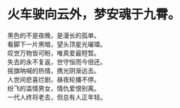 火车驶向云外，梦安魂于九霄。
========================
黑色的不是夜晚，是漫长的孤单。<br/>
看脚下一片黑暗，望头顶星光璀璨。<br/>
叹世万物皆可盼，唯真爱最短暂。<br/>
失去的永不复返，世守恒而今倍还。<br/>
摇旗呐喊的热情，携光阴渐远去。<br/>
人世间悲喜烂剧，昼夜轮播不停。<br/>
纷飞的滥情男女，情仇爱恨别离。<br/>
一代人终将老去，但总有人正年轻。